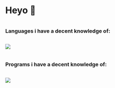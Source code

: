 # Heyo 👋
<h3 style="line-height:50px;">Languages i have a decent knowledge of:</h3>
<img src="https://skillicons.dev/icons?i=py,js,lua,kotlin"/>
<h3 style="line-height:50px;">Programs i have a decent knowledge of:</h3>
<img src="https://skillicons.dev/icons?i=discord,vscode,pr"/>
